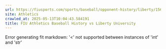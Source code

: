 ```yaml
---
url: https://fiusports.com/sports/baseball/opponent-history/liberty/1562
site: Athletics
crawled_at: 2025-05-13T10:04:43.584191
title: FIU Athletics Baseball History vs Liberty University
---
```


Error generating fit markdown: '<' not supported between instances of 'int' and 'str'